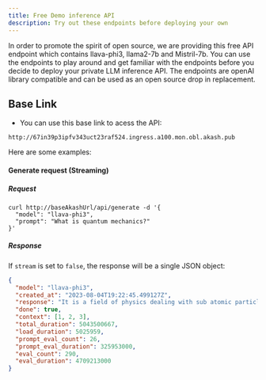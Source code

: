 ```yaml
---
title: Free Demo inference API
description: Try out these endpoints before deploying your own
---
```


In order to promote the spirit of open source, we are providing this free API endpoint which contains llava-phi3, llama2-7b and Mistril-7b. You can use the endpoints to play around and get familiar with the endpoints before you decide to deploy your private LLM inference API. The endpoints are openAI library compatible and can be used as an open source drop in replacement.

## Base Link

- You can use this base link to acess the API:

```shell
http://67in39p3ipfv343uct23raf524.ingress.a100.mon.obl.akash.pub

```
Here are some examples:

#### Generate request (Streaming)

##### Request

```shell
curl http://baseAkashUrl/api/generate -d '{
  "model": "llava-phi3",
  "prompt": "What is quantum mechanics?"
}'
```

##### Response

If `stream` is set to `false`, the response will be a single JSON object:

```json
{
  "model": "llava-phi3",
  "created_at": "2023-08-04T19:22:45.499127Z",
  "response": "It is a field of physics dealing with sub atomic particles.",
  "done": true,
  "context": [1, 2, 3],
  "total_duration": 5043500667,
  "load_duration": 5025959,
  "prompt_eval_count": 26,
  "prompt_eval_duration": 325953000,
  "eval_count": 290,
  "eval_duration": 4709213000
}
```